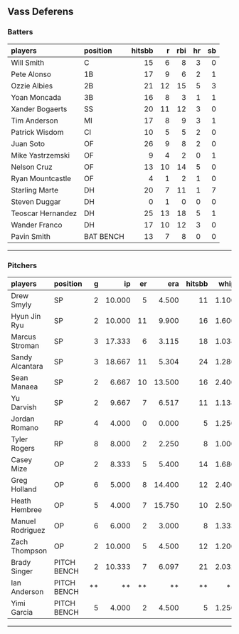 ## Vass Deferens

### Batters

 
|players           |position  | hitsbb|  r| rbi| hr| sb| 
|:-----------------|:---------|------:|--:|---:|--:|--:| 
|Will Smith        |C         |     15|  6|   8|  3|  0| 
|Pete Alonso       |1B        |     17|  9|   6|  2|  1| 
|Ozzie Albies      |2B        |     21| 12|  15|  5|  3| 
|Yoan Moncada      |3B        |     16|  8|   3|  1|  1| 
|Xander Bogaerts   |SS        |     20| 11|  12|  3|  0| 
|Tim Anderson      |MI        |     17|  8|   9|  3|  1| 
|Patrick Wisdom    |CI        |     10|  5|   5|  2|  0| 
|Juan Soto         |OF        |     26|  9|   8|  2|  0| 
|Mike Yastrzemski  |OF        |      9|  4|   2|  0|  1| 
|Nelson Cruz       |OF        |     13| 10|  14|  5|  0| 
|Ryan Mountcastle  |OF        |      4|  1|   2|  1|  0| 
|Starling Marte    |DH        |     20|  7|  11|  1|  7| 
|Steven Duggar     |DH        |      0|  1|   0|  0|  0| 
|Teoscar Hernandez |DH        |     25| 13|  18|  5|  1| 
|Wander Franco     |DH        |     17| 10|  12|  3|  0| 
|Pavin Smith       |BAT BENCH |     13|  7|   8|  0|  0| 


* * *

### Pitchers

 
|players          |position    |  g|     ip| er|    era| hitsbb|  whip| so|  w| sv| 
|:----------------|:-----------|--:|------:|--:|------:|------:|-----:|--:|--:|--:| 
|Drew Smyly       |SP          |  2| 10.000|  5|  4.500|     11| 1.100| 11|  1|  0| 
|Hyun Jin Ryu     |SP          |  2| 10.000| 11|  9.900|     16| 1.600|  4|  0|  0| 
|Marcus Stroman   |SP          |  3| 17.333|  6|  3.115|     18| 1.038| 22|  1|  0| 
|Sandy Alcantara  |SP          |  3| 18.667| 11|  5.304|     24| 1.286| 15|  1|  0| 
|Sean Manaea      |SP          |  2|  6.667| 10| 13.500|     16| 2.400|  7|  0|  0| 
|Yu Darvish       |SP          |  2|  9.667|  7|  6.517|     11| 1.138| 16|  0|  0| 
|Jordan Romano    |RP          |  4|  4.000|  0|  0.000|      5| 1.250|  8|  1|  1| 
|Tyler Rogers     |RP          |  8|  8.000|  2|  2.250|      8| 1.000|  4|  1|  0| 
|Casey Mize       |OP          |  2|  8.333|  5|  5.400|     14| 1.680|  8|  0|  0| 
|Greg Holland     |OP          |  6|  5.000|  8| 14.400|     12| 2.400|  3|  0|  0| 
|Heath Hembree    |OP          |  5|  4.000|  7| 15.750|     10| 2.500|  5|  0|  0| 
|Manuel Rodriguez |OP          |  6|  6.000|  2|  3.000|      8| 1.333|  7|  1|  0| 
|Zach Thompson    |OP          |  2| 10.000|  5|  4.500|     12| 1.200|  5|  0|  0| 
|Brady Singer     |PITCH BENCH |  2| 10.333|  7|  6.097|     21| 2.032|  8|  0|  0| 
|Ian Anderson     |PITCH BENCH | **|     **| **|     **|     **|    **| **| **| **| 
|Yimi Garcia      |PITCH BENCH |  5|  4.000|  2|  4.500|      5| 1.250|  7|  0|  0| 


* * *


